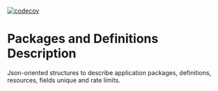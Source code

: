 [![codecov](https://codecov.io/gh/voedger/voedger/branch/main/graph/badge.svg?token=1O1pA6zdYs)](https://codecov.io/gh/voedger/voedger/istructsmem/internal/descr)

# Packages and Definitions Description

Json-oriented structures to describe application packages, definitions, resources, fields unique and rate limits.